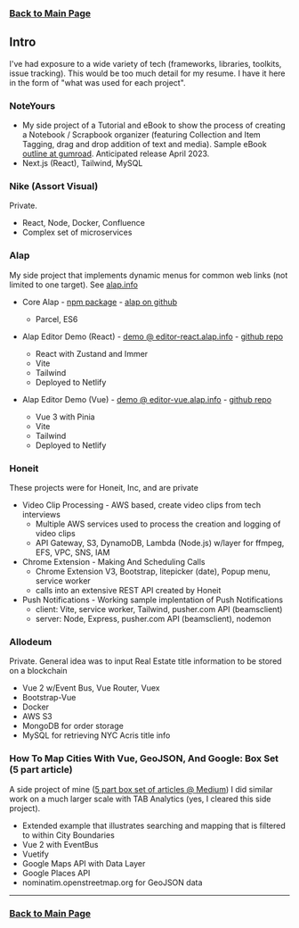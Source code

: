 ### [Back to Main Page](README.md)

## Intro

I've had exposure to a wide variety of tech (frameworks, libraries, toolkits, issue tracking). This would be too much detail for my resume. I have it here in the form of "what was used for each project".

### NoteYours

- My side project of a Tutorial and eBook to show the process of creating a Notebook / Scrapbook organizer (featuring Collection and Item Tagging, drag and drop addition of text and media). Sample eBook [outline at gumroad](https://javajoint.gumroad.com/l/NoteYours-Sample-ToC-with-notes?layout=profile). Anticipated release April 2023.
- Next.js (React), Tailwind, MySQL

### Nike (Assort Visual)

Private.

- React, Node, Docker, Confluence
- Complex set of microservices

### Alap

My side project that implements dynamic menus for common web links (not limited to one target). See [alap.info](https://alap.info/)

- Core Alap - [npm package](https://www.npmjs.com/package/alap) - [alap on github](https://github.com/DanielSmith/alap)
  - Parcel, ES6
- Alap Editor Demo (React) - [demo @ editor-react.alap.info](https://editor-react.alap.info/) - [github repo](https://github.com/DanielSmith/alap-editor-react)

  - React with Zustand and Immer
  - Vite
  - Tailwind
  - Deployed to Netlify

- Alap Editor Demo (Vue) - [demo @ editor-vue.alap.info](https://editor-vue.alap.info/) - [github repo](https://github.com/DanielSmith/alap-editor-vue)
  - Vue 3 with Pinia
  - Vite
  - Tailwind
  - Deployed to Netlify

### Honeit

These projects were for Honeit, Inc, and are private

- Video Clip Processing - AWS based, create video clips from tech interviews
  - Multiple AWS services used to process the creation and logging of video clips
  - API Gateway, S3, DynamoDB, Lambda (Node.js) w/layer for ffmpeg, EFS, VPC, SNS, IAM
- Chrome Extension - Making And Scheduling Calls
  - Chrome Extension V3, Bootstrap, litepicker (date), Popup menu, service worker
  - calls into an extensive REST API created by Honeit
- Push Notifications - Working sample implentation of Push Notifications
  - client: Vite, service worker, Tailwind, pusher.com API (beamsclient)
  - server: Node, Express, pusher.com API (beamsclient), nodemon

### Allodeum

Private. General idea was to input Real Estate title information to be stored on a blockchain

- Vue 2 w/Event Bus, Vue Router, Vuex
- Bootstrap-Vue
- Docker
- AWS S3
- MongoDB for order storage
- MySQL for retrieving NYC Acris title info

### How To Map Cities With Vue, GeoJSON, And Google: Box Set (5 part article)

A side project of mine ([5 part box set of articles @ Medium](https://medium.com/js-dojo/how-to-map-cities-with-vue-geojson-and-google-box-set-7d9afd486070)) I did similar work on a much larger scale with TAB Analytics (yes, I cleared this side project).

- Extended example that illustrates searching and mapping that is filtered to within City Boundaries
- Vue 2 with EventBus
- Vuetify
- Google Maps API with Data Layer
- Google Places API
- nominatim.openstreetmap.org for GeoJSON data

---

### [Back to Main Page](README.md)
